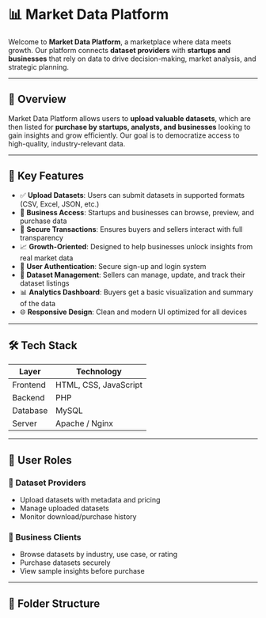 # 📊 Market Data Platform

Welcome to **Market Data Platform**, a marketplace where data meets growth. Our platform connects **dataset providers** with **startups and businesses** that rely on data to drive decision-making, market analysis, and strategic planning.

---

## 🚀 Overview

Market Data Platform allows users to **upload valuable datasets**, which are then listed for **purchase by startups, analysts, and businesses** looking to gain insights and grow efficiently. Our goal is to democratize access to high-quality, industry-relevant data.

---

## 🎯 Key Features

- ✅ **Upload Datasets**: Users can submit datasets in supported formats (CSV, Excel, JSON, etc.)
- 💼 **Business Access**: Startups and businesses can browse, preview, and purchase data
- 🛒 **Secure Transactions**: Ensures buyers and sellers interact with full transparency
- 📈 **Growth-Oriented**: Designed to help businesses unlock insights from real market data
- 🔐 **User Authentication**: Secure sign-up and login system
- 📂 **Dataset Management**: Sellers can manage, update, and track their dataset listings
- 📊 **Analytics Dashboard**: Buyers get a basic visualization and summary of the data
- 🌐 **Responsive Design**: Clean and modern UI optimized for all devices

---

## 🛠️ Tech Stack

| Layer        | Technology              |
|--------------|--------------------------|
| Frontend     | HTML, CSS, JavaScript    |
| Backend      | PHP                      |
| Database     | MySQL                    |
| Server       | Apache / Nginx           |

---

## 👤 User Roles

### 🔹 Dataset Providers
- Upload datasets with metadata and pricing
- Manage uploaded datasets
- Monitor download/purchase history

### 🔸 Business Clients
- Browse datasets by industry, use case, or rating
- Purchase datasets securely
- View sample insights before purchase

---

## 📁 Folder Structure

